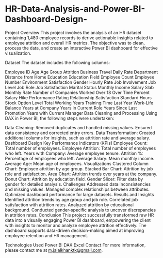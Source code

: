 # HR-Data-Analysis-and-Power-BI-Dashboard-Design-
Project Overview
This project involves the analysis of an HR dataset containing 1,480 employee records to derive actionable insights related to employee attrition and overall HR metrics. The objective was to clean, process the data, and create an interactive Power BI dashboard for effective visualization.

Dataset
The dataset includes the following columns:

Employee ID
Age
Age Group
Attrition
Business Travel
Daily Rate
Department
Distance from Home
Education
Education Field
Employee Count
Employee Number
Environment Satisfaction
Gender
Hourly Rate
Job Involvement
Job Level
Job Role
Job Satisfaction
Marital Status
Monthly Income
Salary Slab
Monthly Rate
Number of Companies Worked
Over 18
Over Time
Percent Salary Hike
Performance Rating
Relationship Satisfaction
Standard Hours
Stock Option Level
Total Working Years
Training Time Last Year
Work-Life Balance
Years at Company
Years in Current Role
Years Since Last Promotion
Years with Current Manager
Data Cleaning and Processing
Using DAX in Power BI, the following steps were undertaken:

Data Cleaning:
Removed duplicates and handled missing values.
Ensured data consistency and corrected entry errors.
Data Transformation:
Created additional columns for insights, such as attrition rate and average salary.
Dashboard Design
Key Performance Indicators (KPIs)
Employee Count: Total number of employees.
Employee Attrition: Total number of employees who left.
Years with Company: Average employee tenure.
Attrition %: Percentage of employees who left.
Average Salary: Mean monthly income.
Average Age: Mean age of employees.
Visualizations
Clustered Column Chart: Employee attrition by age group.
Stacked Bar Chart: Attrition by job role and satisfaction.
Area Chart: Attrition trends over years at the company.
Donut Chart: Attrition by education field.
Gender Slicer: Filter data by gender for detailed analysis.
Challenges
Addressed data inconsistencies and missing values.
Managed complex relationships between attributes.
Optimized dashboard performance for large datasets.
Results and Insights
Identified attrition trends by age group and job role.
Correlated job satisfaction with attrition rates.
Analyzed attrition by educational background.
Conducted gender-specific analysis to uncover discrepancies in attrition rates.
Conclusion
This project successfully transformed raw HR data into a visually engaging Power BI dashboard, empowering the client with insights to monitor and analyze employee attrition effectively. The dashboard supports data-driven decision-making aimed at improving employee retention and HR management.

Technologies Used
Power BI
DAX
Excel
Contact
For more information, please contact me at m.jalalkhanktk@gmail.com.
